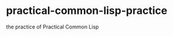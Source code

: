 practical-common-lisp-practice
==============================

the practice of Practical Common Lisp
